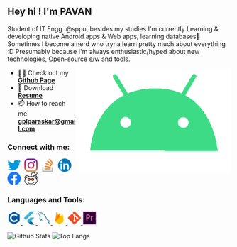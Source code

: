 <!--[![MasterHead](https://media-exp1.licdn.com/dms/image/C4E16AQF-YdClTtUhMg/profile-displaybackgroundimage-shrink_350_1400/0?e=1609372800&v=beta&t=6E5tCS27PQAir7y2vnMPjAmQe85xrTOIVUQT1A72gC0)](https://pavanpatil45.github.io/P4V4N-Page)-->
## Hey hi ! I'm PAVAN <!--<img src="https://user-images.githubusercontent.com/1303154/88677602-1635ba80-d120-11ea-84d8-d263ba5fc3c0.gif" width="28px" alt="hi">-->
<!--<h1 align="center">Hi 👋, I'm P4V4N</h1>-->
Student of IT Engg. @sppu, besides my studies I'm currently Learning & developing native Android apps & Web apps, learning databases🌱 Sometimes I become a nerd who tryna learn pretty much about everything :D Presumably because I'm always enthusiastic/hyped about new technologies, Open-source s/w and tools.

<img align="right" alt="Coding" width="350" src="./g8.gif">
<!--https://cdn.dribbble.com/users/2646423/screenshots/5507196/computer.gif">-->

- 👨‍💻 Check out my [**Github Page**]()
- 📃 Download [**Resume**](https://drive.google.com/file/d/1qE89CTgyPXFXf4-mvNwQWlR4knKlKyxt/view?usp=sharing)
- 📫 How to reach me **gplparaskar@gmail.com**

<h3 align="left">Connect with me:</h3>
<p align="left">
  
<a href="https://twitter.com/" target="blank"><img align="center" src="/connect with me/twitter.png" alt="twitter" width="30" /></a>&nbsp;
<a href="https://instagram.com" target="blank"><img align="center" src="/connect with me/insta.png" alt="instagram" width="30" /></a>&nbsp;
<a href="https://stackoverflow.com/users " target="blank"><img align="center" src="/connect with me/stack.svg" alt="stack-overflow" height="30" width="30" /></a>&nbsp;
<a href="https://linkedin.com" target="blank"><img align="center" src="/connect with me/linkedin.webp" alt="linkedin" height="30" width="30" /></a>&nbsp;
<a href="https://facebook.com" target="blank"><img align="center" src="/connect with me/facebook.webp" alt="facebook" height="30" width="30" /></a>&nbsp;
<a href="https://www.reddit.com" target="blank"><img align="center" src="/connect with me/reddit.svg" alt="reddit" width="30" /></a>&nbsp;
</p>
<h3 align="left">Languages and Tools:</h3>
<p align="left"> 
<!--<a href="https://www.oracle.com/in/java/" target="_blank"> <img src="/tools used/java.svg" alt="java" width="30" height="30"/> </a>-->
<!--<a href="https://www.python.org/" target="_blank"> <img src="/tools used/python.svg" alt="python" width="30" height="30"/> </a>-->
<a href="https://www.cprogramming.com/" target="_blank"> <img src="/tools used/c.svg" alt="c" width="30" height="30"/> </a> 
<a href="https://flutter.dev" target="_blank"> <img src="/tools used/flutter.svg" alt="flutter" width="30" height="30"/> </a> 
<a href="https://www.mysql.com/" target="_blank"> <img src="/tools used/mysql.svg" alt="mysql" width="30" height="30"/> </a> 
<a href="https://www.firebase.com/" target="_blank"> <img src="/tools used/firebase.png" alt="mysql" width="30" height="30"/> </a> 
<a href="https://git-scm.com/" target="_blank"> <img src="/tools used/git.svg" alt="git" width="30" height="30"/> </a> 
<a href="https://www.adobe.com/in/products/premiere.html" target="_blank"> <img src="/tools used/premier.svg" alt="premierpro" width="30" height="30"/> </a>


![Github Stats](https://github-readme-stats.vercel.app/api?username=pavanpatil45&count_private=true&show_icons=true&include_all_commits=true)
![Top Langs](https://github-readme-stats.vercel.app/api/top-langs/?username=pavanpatil45&hide=TeX&layout=compact)

<!--&theme=vue-dark-->
